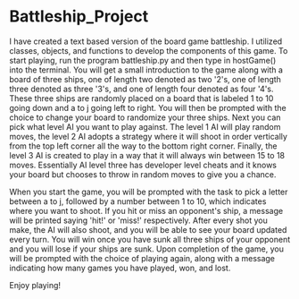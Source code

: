 # Battleship_Project

I have created a text based version of the board game battleship. I utilized classes, objects, and functions to develop the components of this game. To start playing, run the program battleship.py and then type in hostGame() into the terminal. You will get a small introduction to the game along with a board of three ships, one of length two denoted as two '2's, one of length three denoted as three '3's, and one of length four denoted as four '4's. These three ships are randomly placed on a board that is labeled 1 to 10 going down and a to j going left to right. You will then be prompted with the choice to change your board to randomize your three ships. Next you can pick what level AI you want to play against. The level 1 AI will play random moves, the level 2 AI adopts a strategy where it will shoot in order vertically from the top left corner all the way to the bottom right corner. Finally, the level 3 AI is created to play in a way that it will always win between 15 to 18 moves. Essentially AI level three has developer level cheats and it knows your board but chooses to throw in random moves to give you a chance. 

When you start the game, you will be prompted with the task to pick a letter between a to j, followed by a number between 1 to 10, which indicates where you want to shoot. If you hit or miss an opponent's ship, a message will be printed saying 'hit!' or 'miss!' respectively. After every shot you make, the AI will also shoot, and you will be able to see your board updated every turn. You will win once you have sunk all three ships of your opponent and you will lose if your ships are sunk. Upon completion of the game, you will be prompted with the choice of playing again, along with a message indicating how many games you have played, won, and lost. 

Enjoy playing!
